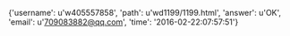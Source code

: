 {'username': u'w405557858', 'path': u'wd1199/1199.html', 'answer': u'OK', 'email': u'709083882@qq.com', 'time': '2016-02-22:07:57:51'}